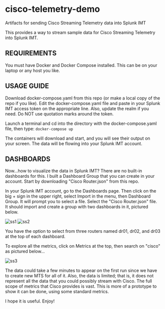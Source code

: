 # cisco-telemetry-demo
Artifacts for sending Cisco Streaming Telemetry data into Splunk IMT

This provides a way to stream sample data for Cisco Streaming Telemetry into Splunk IMT.

## REQUIREMENTS
You must have Docker and Docker Compose installed.  This can be on your laptop or any host you like.

## USAGE GUIDE
Download docker-compose.yaml from this repo (or make a local copy of the repo if you like).  Edit the docker-compose.yaml file and paste in your Splunk IMT access token on the appropriate line.  Also, update the realm if you need.  Do NOT use quotation marks around the token.

Launch a terminal and cd into the directory with the docker-compose.yaml file, then type:
```docker-compose up```

The containers will download and start, and you will see their output on your screen. The data will be flowing into your Splunk IMT account.

## DASHBOARDS

Now...how to visualize the data in Splunk IMT? There are no built-in dashboards for this. I built a Dashboard Group that you can create in your account.  Start by downloading "Cisco Router.json" from this repo.

In your Splunk IMT account, go to the Dashboards page.  Then click on the big + sign in the upper right, select Import in the menu, then Dashboard Group.  It will prompt you to select a file.  Select the "Cisco Router.json" file.  It should import and create a group with two dashboards in it, pictured below.

![ss1](/images/ss1.png)
![ss2](/images/ss2.png)

You have the option to select from three routers named dr01, dr02, and dr03 at the top of each dashboard.

To explore all the metrics, click on Metrics at the top, then search on "cisco" as pictured below...

![ss3](/images/ss3.png)

The data could take a few minutes to appear on the first run since we have to create new MTS for all of it.  Also, the data is limited; that is, it does not represent all the data that you could possibly stream with Cisco.  The full scope of metrics that Cisco provides is vast.  This is more of a prototype to show it can be done, using some standard metrics.

I hope it is useful.  Enjoy!
